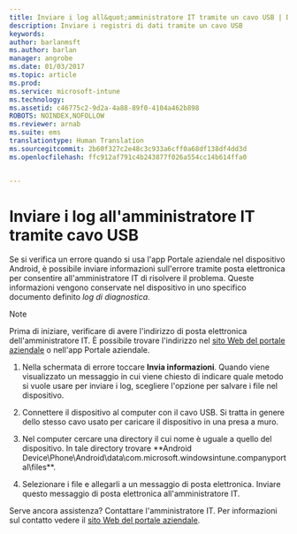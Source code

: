 ```yaml
---
title: Inviare i log all&quot;amministratore IT tramite un cavo USB | Documentazione Microsoft
description: Inviare i registri di dati tramite un cavo USB
keywords: 
author: barlanmsft
ms.author: barlan
manager: angrobe
ms.date: 01/03/2017
ms.topic: article
ms.prod: 
ms.service: microsoft-intune
ms.technology: 
ms.assetid: c46775c2-9d2a-4a88-89f0-4104a462b898
ROBOTS: NOINDEX,NOFOLLOW
ms.reviewer: arnab
ms.suite: ems
translationtype: Human Translation
ms.sourcegitcommit: 2b60f327c2e48c3c933a6cff0a68df138df4dd3d
ms.openlocfilehash: ffc912af791c4b243877f026a554cc14b614ffa0


---
```



# <a name="send-logs-to-your-it-admin-using-a-usb-cable"></a>Inviare i log all'amministratore IT tramite cavo USB

Se si verifica un errore quando si usa l'app Portale aziendale nel dispositivo Android, è possibile inviare informazioni sull'errore tramite posta elettronica per consentire all'amministratore IT di risolvere il problema. Queste informazioni vengono conservate nel dispositivo in uno specifico documento definito _log di diagnostica_.

> [!Note]
> Prima di iniziare, verificare di avere l'indirizzo di posta elettronica dell'amministratore IT. È possibile trovare l'indirizzo nel [sito Web del portale aziendale](http://portal.manage.microsoft.com) o nell'app Portale aziendale.

1.  Nella schermata di errore toccare **Invia informazioni**. Quando viene visualizzato un messaggio in cui viene chiesto di indicare quale metodo si vuole usare per inviare i log, scegliere l'opzione per salvare i file nel dispositivo.

2.  Connettere il dispositivo al computer con il cavo USB. Si tratta in genere dello stesso cavo usato per caricare il dispositivo in una presa a muro.

3.  Nel computer cercare una directory il cui nome è uguale a quello del dispositivo. In tale directory trovare **Android Device\Phone\Android\data\com.microsoft.windowsintune.companyportal\files\**.

4.  Selezionare i file e allegarli a un messaggio di posta elettronica. Inviare questo messaggio di posta elettronica all'amministratore IT.

Serve ancora assistenza? Contattare l'amministratore IT. Per informazioni sul contatto vedere il [sito Web del portale aziendale](http://portal.manage.microsoft.com).



<!--HONumber=Jan17_HO1-->


